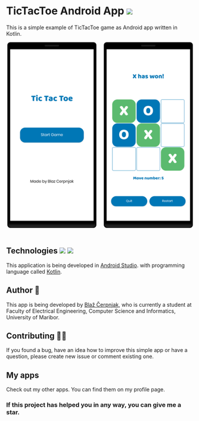 # TicTacToe Android App <img src="https://upload.wikimedia.org/wikipedia/commons/4/41/APK_format_icon_%282014-2019%29.png" height=30>

This is a simple example of TicTacToe game as Android app written in Kotlin.

<p align="middle">
  <img src="mainActivity.png" height="500" />&nbsp;&nbsp;&nbsp;&nbsp;
  <img src="gameActivity.png" height="500" />&nbsp;&nbsp;&nbsp;&nbsp;
</p>

## Technologies <img src="https://upload.wikimedia.org/wikipedia/commons/e/e3/Android_Studio_Icon_%282014-2019%29.svg" width="20">&nbsp;<img src="https://upload.wikimedia.org/wikipedia/commons/7/74/Kotlin_Icon.png" width="20"> <br>
This application is being developed in [Android Studio](https://developer.android.com/studio?gclid=CjwKCAiAp8iMBhAqEiwAJb94z6ZmJelUIRcPHgbT2dTslqxP7tYruFIRXo57xC4Q131Nxw0lFSd4fRoCGqcQAvD_BwE&gclsrc=aw.ds). with programming language called [Kotlin](https://kotlinlang.org/).

## Author 👋
This app is being developed by [Blaž Čerpnjak](https://github.com/blaz-cerpnjak), who is currently a student at Faculty of Electrical Engineering, Computer Science and Informatics, University of Maribor.

## Contributing 🧑‍💻
If you found a bug, have an idea how to improve this simple app or have a question, please create new issue or comment existing one.

## My apps
Check out my other apps. You can find them on my profile page.

### If this project has helped you in any way, you can give me a star.
